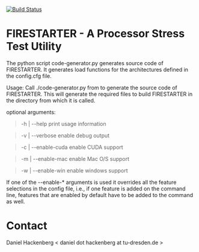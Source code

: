 [![Build Status](https://travis-ci.org/tud-zih-energy/FIRESTARTER.svg?branch=master)](https://travis-ci.org/tud-zih-energy/FIRESTARTER)

# FIRESTARTER - A Processor Stress Test Utility

The python script code-generator.py generates source code of FIRESTARTER. It
generates load functions for the architectures defined in the config.cfg file.

Usage:
Call ./code-generator.py from to generate the source code of FIRESTARTER.
This will generate the required files to build FIRESTARTER in the directory
from which it is called.

optional arguments:
> -h | --help            print usage information

> -v | --verbose         enable debug output

> -c | --enable-cuda     enable CUDA support

> -m | --enable-mac      enable Mac O/S support

> -w | --enable-win      enable windows support

If one of the --enable-* arguments is used it overrides all the feature
selections in the config file, i.e., if one feature is added on the command
line, features that are enabled by default have to be added to the command as
well.

# Contact

Daniel Hackenberg < daniel dot hackenberg at tu-dresden.de >
